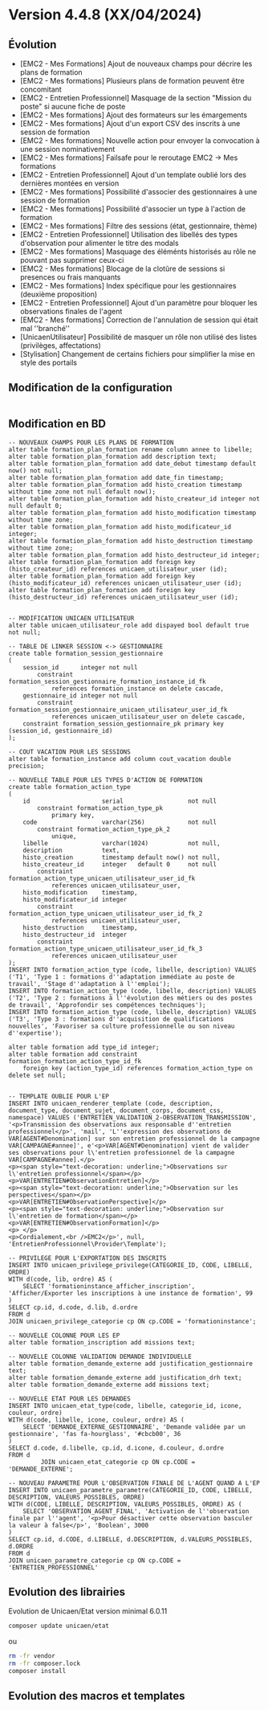Version 4.4.8 (XX/04/2024)
====

Évolution
---
- [EMC2 - Mes Formations] Ajout de nouveaux champs pour décrire les plans de formation
- [EMC2 - Mes formations] Plusieurs plans de formation peuvent être concomitant
- [EMC2 - Entretien Professionnel] Masquage de la section "Mission du poste" si aucune fiche de poste
- [EMC2 - Mes formations] Ajout des formateurs sur les émargements
- [EMC2 - Mes formations] Ajout d'un export CSV des inscrits à une session de formation
- [EMC2 - Mes formations] Nouvelle action pour envoyer la convocation à une session nominativement
- [EMC2 - Mes formations] Failsafe pour le reroutage EMC2 -> Mes formations 
- [EMC2 - Entretien Professionnel] Ajout d'un template oublié lors des dernières montées en version
- [EMC2 - Mes formations] Possibilité d'associer des gestionnaires à une session de formation 
- [EMC2 - Mes formations] Possibilité d'associer un type à l'action de formation
- [EMC2 - Mes formations] Filtre des sessions (état, gestionnaire, thème)
- [EMC2 - Entretien Professionnel] Utilisation des libellés des types d'observation pour alimenter le titre des modals
- [EMC2 - Mes formations] Masquage des éléménts historisés au rôle ne pouvant pas supprimer ceux-ci
- [EMC2 - Mes formations] Blocage de la clotûre de sessions si presences ou frais manquants
- [EMC2 - Mes formations] Index spécifique pour les gestionnaires (deuxième proposition)
- [EMC2 - Entretien Professionnel] Ajout d'un paramètre pour bloquer les observations finales de l'agent
- [EMC2 - Mes formations] Correction de l'annulation de session qui était mal ''branché'' 
- [UnicaenUtilisateur] Possibilité de masquer un rôle non utilisé des listes (privilèges, affectations)
- [Stylisation] Changement de certains fichiers pour simplifier la mise en style des portails

Modification de la configuration
---

```bash
```

Modification en BD
---

```postgresql
-- NOUVEAUX CHAMPS POUR LES PLANS DE FORMATION
alter table formation_plan_formation rename column annee to libelle;
alter table formation_plan_formation add description text;
alter table formation_plan_formation add date_debut timestamp default now() not null;
alter table formation_plan_formation add date_fin timestamp;
alter table formation_plan_formation add histo_creation timestamp without time zone not null default now();
alter table formation_plan_formation add histo_createur_id integer not null default 0;
alter table formation_plan_formation add histo_modification timestamp without time zone;
alter table formation_plan_formation add histo_modificateur_id integer;
alter table formation_plan_formation add histo_destruction timestamp without time zone;
alter table formation_plan_formation add histo_destructeur_id integer;
alter table formation_plan_formation add foreign key (histo_createur_id) references unicaen_utilisateur_user (id);
alter table formation_plan_formation add foreign key (histo_modificateur_id) references unicaen_utilisateur_user (id);
alter table formation_plan_formation add foreign key (histo_destructeur_id) references unicaen_utilisateur_user (id);


-- MODIFICATION UNICAEN UTILISATEUR
alter table unicaen_utilisateur_role add dispayed bool default true not null;

-- TABLE DE LINKER SESSION <-> GESTIONNAIRE
create table formation_session_gestionnaire
(
    session_id      integer not null
        constraint formation_session_gestionnaire_formation_instance_id_fk
            references formation_instance on delete cascade,
    gestionnaire_id integer not null
        constraint formation_session_gestionnaire_unicaen_utilisateur_user_id_fk
            references unicaen_utilisateur_user on delete cascade,
    constraint formation_session_gestionnaire_pk primary key (session_id, gestionnaire_id)
);

-- COUT VACATION POUR LES SESSIONS
alter table formation_instance add column cout_vacation double precision; 

-- NOUVELLE TABLE POUR LES TYPES D'ACTION DE FORMATION
create table formation_action_type
(
    id                    serial                  not null
        constraint formation_action_type_pk
            primary key,
    code                  varchar(256)            not null
        constraint formation_action_type_pk_2
            unique,
    libelle               varchar(1024)           not null,
    description           text,
    histo_creation        timestamp default now() not null,
    histo_createur_id     integer   default 0     not null
        constraint formation_action_type_unicaen_utilisateur_user_id_fk
            references unicaen_utilisateur_user,
    histo_modification    timestamp,
    histo_modificateur_id integer
        constraint formation_action_type_unicaen_utilisateur_user_id_fk_2
            references unicaen_utilisateur_user,
    histo_destruction     timestamp,
    histo_destructeur_id  integer
        constraint formation_action_type_unicaen_utilisateur_user_id_fk_3
            references unicaen_utilisateur_user
);
INSERT INTO formation_action_type (code, libelle, description) VALUES ('T1', 'Type 1 : formations d''adaptation immédiate au poste de travail', 'Stage d''adaptation à l''emploi');
INSERT INTO formation_action_type (code, libelle, description) VALUES ('T2', 'Type 2 : formations à l''évolution des métiers ou des postes de travail', 'Approfondir ses compétences techniques');
INSERT INTO formation_action_type (code, libelle, description) VALUES ('T3', 'Type 3 : formations d''acquisition de qualifications nouvelles', 'Favoriser sa culture professionnelle ou son niveau d''expertise');

alter table formation add type_id integer;
alter table formation add constraint formation_formation_action_type_id_fk
    foreign key (action_type_id) references formation_action_type on delete set null;


-- TEMPLATE OUBLIE POUR L'EP
INSERT INTO unicaen_renderer_template (code, description, document_type, document_sujet, document_corps, document_css, namespace) VALUES ('ENTRETIEN_VALIDATION_2-OBSERVATION_TRANSMISSION', '<p>Transmission des observations aux responsable d''entretien professionnel</p>', 'mail', 'L''expression des observations de VAR[AGENT#Denomination] sur son entretien professionnel de la campagne VAR[CAMPAGNE#annee]', e'<p>VAR[AGENT#Denomination] vient de valider ses observations pour l\'entretien professionnel de la campagne VAR[CAMPAGNE#annee].</p>
<p><span style="text-decoration: underline;">Observations sur l\'entretien professionnel</span></p>
<p>VAR[ENTRETIEN#ObservationEntretien]</p>
<p><span style="text-decoration: underline;">Observation sur les perspectives</span></p>
<p>VAR[ENTRETIEN#ObservationPerspective]</p>
<p><span style="text-decoration: underline;">Observation sur l\'entretien de formation</span></p>
<p>VAR[ENTRETIEN#ObservationFormation]</p>
<p> </p>
<p>Cordialement,<br />EMC2</p>', null, 'EntretienProfessionnel\Provider\Template');

-- PRIVILEGE POUR L'EXPORTATION DES INSCRITS
INSERT INTO unicaen_privilege_privilege(CATEGORIE_ID, CODE, LIBELLE, ORDRE)
WITH d(code, lib, ordre) AS (
    SELECT 'formationinstance_afficher_inscription', 'Afficher/Exporter les inscriptions à une instance de formation', 99
)
SELECT cp.id, d.code, d.lib, d.ordre
FROM d
JOIN unicaen_privilege_categorie cp ON cp.CODE = 'formationinstance';

-- NOUVELLE COLONNE POUR LES EP
alter table formation_inscription add missions text;

-- NOUVELLE COLONNE VALIDATION DEMANDE INDIVIDUELLE
alter table formation_demande_externe add justification_gestionnaire text;
alter table formation_demande_externe add justification_drh text;
alter table formation_demande_externe add missions text;

-- NOUVELLE ETAT POUR LES DEMANDES
INSERT INTO unicaen_etat_type(code, libelle, categorie_id, icone, couleur, ordre)
WITH d(code, libelle, icone, couleur, ordre) AS (
    SELECT 'DEMANDE_EXTERNE_GESTIONNAIRE', 'Demande validée par un gestionnaire', 'fas fa-hourglass', '#cbcb00', 36 
)
SELECT d.code, d.libelle, cp.id, d.icone, d.couleur, d.ordre
FROM d
         JOIN unicaen_etat_categorie cp ON cp.CODE = 'DEMANDE_EXTERNE';

-- NOUVEAU PARAMETRE POUR L'OBSERVATION FINALE DE L'AGENT QUAND A L'EP
INSERT INTO unicaen_parametre_parametre(CATEGORIE_ID, CODE, LIBELLE, DESCRIPTION, VALEURS_POSSIBLES, ORDRE)
WITH d(CODE, LIBELLE, DESCRIPTION, VALEURS_POSSIBLES, ORDRE) AS (
    SELECT 'OBSERVATION_AGENT_FINAL', 'Activation de l''observation finale par l''agent', '<p>Pour désactiver cette observation basculer la valeur à false</p>', 'Boolean', 3000
)
SELECT cp.id, d.CODE, d.LIBELLE, d.DESCRIPTION, d.VALEURS_POSSIBLES, d.ORDRE
FROM d
JOIN unicaen_parametre_categorie cp ON cp.CODE = 'ENTRETIEN_PROFESSIONNEL'
```

Evolution des librairies
---

Evolution de Unicaen/Etat version minimal 6.0.11

```bash
composer update unicaen/etat
```

ou

```bash
rm -fr vendor
rm -fr composer.lock
composer install
```

Evolution des macros et templates
---

